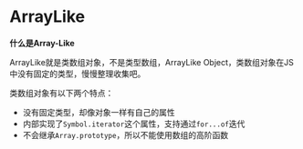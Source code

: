 # ArrayLike



**什么是Array-Like**

ArrayLike就是类数组对象，不是类型数组，ArrayLike Object，类数组对象在JS中没有固定的类型，慢慢整理收集吧。

类数组对象有以下两个特点：

* 没有固定类型，却像对象一样有自己的属性
* 内部实现了`Symbol.iterator`这个属性，支持通过`for...of`迭代
* 不会继承`Array.prototype`，所以不能使用数组的高阶函数
